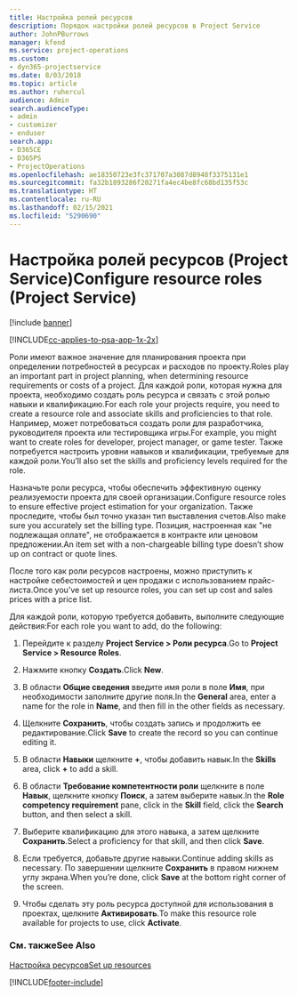 ```yaml
---
title: Настройка ролей ресурсов
description: Порядок настройки ролей ресурсов в Project Service
author: JohnPBurrows
manager: kfend
ms.service: project-operations
ms.custom:
- dyn365-projectservice
ms.date: 8/03/2018
ms.topic: article
ms.author: ruhercul
audience: Admin
search.audienceType:
- admin
- customizer
- enduser
search.app:
- D365CE
- D365PS
- ProjectOperations
ms.openlocfilehash: ae18350723e3fc371707a3087d8948f3375131e1
ms.sourcegitcommit: fa32b1893286f20271fa4ec4be8fc68bd135f53c
ms.translationtype: HT
ms.contentlocale: ru-RU
ms.lasthandoff: 02/15/2021
ms.locfileid: "5290690"
---
```

# <a name="configure-resource-roles-project-service"></a><span data-ttu-id="2b9bf-103">Настройка ролей ресурсов (Project Service)</span><span class="sxs-lookup"><span data-stu-id="2b9bf-103">Configure resource roles (Project Service)</span></span>

[!include [banner](../includes/psa-now-project-operations.md)]

[!INCLUDE[cc-applies-to-psa-app-1x-2x](../includes/cc-applies-to-psa-app-1x-2x.md)]

<span data-ttu-id="2b9bf-104">Роли имеют важное значение для планирования проекта при определении потребностей в ресурсах и расходов по проекту.</span><span class="sxs-lookup"><span data-stu-id="2b9bf-104">Roles play an important part in project planning, when determining resource requirements or costs of a project.</span></span> <span data-ttu-id="2b9bf-105">Для каждой роли, которая нужна для проекта, необходимо создать роль ресурса и связать с этой ролью навыки и квалификацию.</span><span class="sxs-lookup"><span data-stu-id="2b9bf-105">For each role your projects require, you need to create a resource role and associate skills and proficiencies to that role.</span></span> <span data-ttu-id="2b9bf-106">Например, может потребоваться создать роли для разработчика, руководителя проекта или тестировщика игры.</span><span class="sxs-lookup"><span data-stu-id="2b9bf-106">For example, you might want to create roles for developer, project manager, or game tester.</span></span> <span data-ttu-id="2b9bf-107">Также потребуется настроить уровни навыков и квалификации, требуемые для каждой роли.</span><span class="sxs-lookup"><span data-stu-id="2b9bf-107">You’ll also set the skills and proficiency levels required for the role.</span></span>  
  
 <span data-ttu-id="2b9bf-108">Назначьте роли ресурса, чтобы обеспечить эффективную оценку реализуемости проекта для своей организации.</span><span class="sxs-lookup"><span data-stu-id="2b9bf-108">Configure resource roles to ensure effective project estimation for your organization.</span></span>  <span data-ttu-id="2b9bf-109">Также проследите, чтобы был точно указан тип выставления счетов.</span><span class="sxs-lookup"><span data-stu-id="2b9bf-109">Also make sure you accurately set the billing type.</span></span> <span data-ttu-id="2b9bf-110">Позиция, настроенная как "не подлежащая оплате", не отображается в контракте или ценовом предложении.</span><span class="sxs-lookup"><span data-stu-id="2b9bf-110">An item set with a non-chargeable billing type doesn’t show up on contract or quote lines.</span></span>  
  
 <span data-ttu-id="2b9bf-111">После того как роли ресурсов настроены, можно приступить к настройке себестоимостей и цен продажи с использованием прайс-листа.</span><span class="sxs-lookup"><span data-stu-id="2b9bf-111">Once you’ve set up resource roles, you can set up cost and sales prices with a price list.</span></span>  
  
 <span data-ttu-id="2b9bf-112">Для каждой роли, которую требуется добавить, выполните следующие действия:</span><span class="sxs-lookup"><span data-stu-id="2b9bf-112">For each role you want to add, do the following:</span></span>  
  
1.  <span data-ttu-id="2b9bf-113">Перейдите к разделу **Project Service > Роли ресурса**.</span><span class="sxs-lookup"><span data-stu-id="2b9bf-113">Go to **Project Service > Resource Roles**.</span></span>  
  
2.  <span data-ttu-id="2b9bf-114">Нажмите кнопку **Создать**.</span><span class="sxs-lookup"><span data-stu-id="2b9bf-114">Click **New**.</span></span>  
  
3.  <span data-ttu-id="2b9bf-115">В области **Общие сведения** введите имя роли в поле **Имя**, при необходимости заполните другие поля.</span><span class="sxs-lookup"><span data-stu-id="2b9bf-115">In the **General** area, enter a name for the role in **Name**, and then fill in the other fields as necessary.</span></span>  
  
4.  <span data-ttu-id="2b9bf-116">Щелкните **Сохранить**, чтобы создать запись и продолжить ее редактирование.</span><span class="sxs-lookup"><span data-stu-id="2b9bf-116">Click **Save** to create the record so you can continue editing it.</span></span>  
  
5.  <span data-ttu-id="2b9bf-117">В области **Навыки** щелкните **+**, чтобы добавить навык.</span><span class="sxs-lookup"><span data-stu-id="2b9bf-117">In the **Skills** area, click **+** to add a skill.</span></span>  
  
6.  <span data-ttu-id="2b9bf-118">В области **Требование компетентности роли** щелкните в поле **Навык**, щелкните кнопку **Поиск**, а затем выберите навык.</span><span class="sxs-lookup"><span data-stu-id="2b9bf-118">In the **Role competency requirement** pane, click in the **Skill** field, click the **Search** button, and then select a skill.</span></span>  
  
7.  <span data-ttu-id="2b9bf-119">Выберите квалификацию для этого навыка, а затем щелкните **Сохранить**.</span><span class="sxs-lookup"><span data-stu-id="2b9bf-119">Select a proficiency for that skill, and then click **Save**.</span></span>  
  
8.  <span data-ttu-id="2b9bf-120">Если требуется, добавьте другие навыки.</span><span class="sxs-lookup"><span data-stu-id="2b9bf-120">Continue adding skills as necessary.</span></span> <span data-ttu-id="2b9bf-121">По завершении щелкните **Сохранить** в правом нижнем углу экрана.</span><span class="sxs-lookup"><span data-stu-id="2b9bf-121">When you’re done, click **Save** at the bottom right corner of the screen.</span></span>  
  
9. <span data-ttu-id="2b9bf-122">Чтобы сделать эту роль ресурса доступной для использования в проектах, щелкните **Активировать**.</span><span class="sxs-lookup"><span data-stu-id="2b9bf-122">To make this resource role available for projects to use, click **Activate**.</span></span>  
  
### <a name="see-also"></a><span data-ttu-id="2b9bf-123">См. также</span><span class="sxs-lookup"><span data-stu-id="2b9bf-123">See Also</span></span>  
 [<span data-ttu-id="2b9bf-124">Настройка ресурсов</span><span class="sxs-lookup"><span data-stu-id="2b9bf-124">Set up resources</span></span>](../psa/set-up-resources.md)


[!INCLUDE[footer-include](../includes/footer-banner.md)]